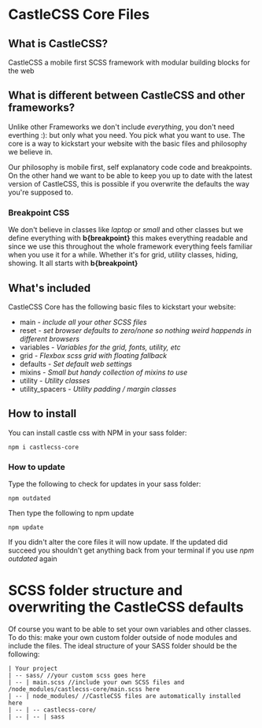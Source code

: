 # CastleCSS Core Files

## What is CastleCSS?
CastleCSS a mobile first SCSS framework with modular building blocks for the web

## What is different between CastleCSS and other frameworks?
Unlike other Frameworks we don't include *everything*, you don't need everthing :): but only what you need. 
You pick what you want to use. The core is a way to kickstart your website with the basic files and philosophy we believe in.

Our philosophy is mobile first, self explanatory code code and breakpoints. On the other hand we want to be able to keep you up to date with the latest version of CastleCSS, this is possible if you overwrite the defaults the way you're supposed to.

### Breakpoint CSS
We don't believe in classes like *laptop* or *small* and other classes but we define everything with **b{breakpoint}** this makes everything readable and since we use this throughout the whole framework everything feels familiar when you use it for a while. Whether it's for grid, utility classes, hiding, showing. It all starts with **b{breakpoint}**

## What's included
CastleCSS Core has the following basic files to kickstart your website:

- main - *include all your other SCSS files*
- reset - *set browser defaults to zero/none so nothing weird happends in different browsers*
- variables - *Variables for the grid, fonts, utility, etc*
- grid - *Flexbox scss grid with floating fallback*
- defaults - *Set default web settings*
- mixins - *Small but handy collection of mixins to use*
- utility - *Utility classes*
- utility_spacers - *Utility padding / margin classes*

## How to install
You can install castle css with NPM in your sass folder:

	npm i castlecss-core
	
### How to update
Type the following to check for updates in your sass folder:
	
	npm outdated

Then type the following to npm update

	npm update

If you didn't alter the core files it will now update.
If the updated did succeed you shouldn't get anything back from your terminal if you use *npm outdated* again

# SCSS folder structure and overwriting the CastleCSS defaults
Of course you want to be able to set your own variables and other classes. To do this: make your own custom folder outside of node modules and include the files. The ideal structure of your SASS folder should be the following:

	| Your project
	| -- sass/ //your custom scss goes here
	| -- | main.scss //include your own SCSS files and /node_modules/castlecss-core/main.scss here
	| -- | node_modules/ //CastleCSS files are automatically installed here
	| -- | -- castlecss-core/
	| -- | -- | sass 
